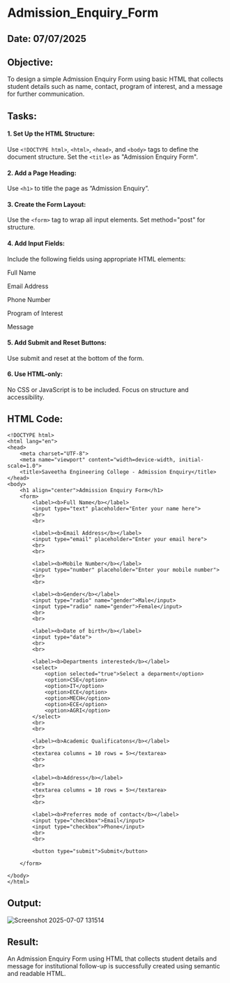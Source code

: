 # Admission_Enquiry_Form
## Date: 07/07/2025

## Objective:
To design a simple Admission Enquiry Form using basic HTML that collects student details such as name, contact, program of interest, and a message for further communication.

## Tasks:
#### 1. Set Up the HTML Structure:
Use ```<!DOCTYPE html>```, ```<html>```, ```<head>```, and ```<body>``` tags to define the document structure.
Set the ```<title>``` as "Admission Enquiry Form".

#### 2. Add a Page Heading:
Use ```<h1>``` to title the page as “Admission Enquiry”.

#### 3. Create the Form Layout:
Use the ```<form>``` tag to wrap all input elements. Set method="post" for structure.

#### 4. Add Input Fields:
Include the following fields using appropriate HTML elements:

Full Name

Email Address

Phone Number 

Program of Interest 

Message

#### 5. Add Submit and Reset Buttons:
Use submit and reset at the bottom of the form.

#### 6. Use HTML-only:
No CSS or JavaScript is to be included. Focus on structure and accessibility.

## HTML Code:
```
<!DOCTYPE html>
<html lang="en">
<head>
    <meta charset="UTF-8">
    <meta name="viewport" content="width=device-width, initial-scale=1.0">
    <title>Saveetha Engineering College - Admission Enquiry</title>
</head>
<body>
    <h1 align="center">Admission Enquiry Form</h1>
    <form>
        <label><b>Full Name</b></label>
        <input type="text" placeholder="Enter your name here">
        <br>
        <br>

        <label><b>Email Address</b></label>
        <input type="email" placeholder="Enter your email here">
        <br>
        <br>

        <label><b>Mobile Number</b></label>
        <input type="number" placeholder="Enter your mobile number">
        <br>
        <br>

        <label><b>Gender</b></label>
        <input type="radio" name="gender">Male</input>
        <input type="radio" name="gender">Female</input>
        <br>
        <br>

        <label><b>Date of birth</b></label>
        <input type="date">
        <br>
        <br>

        <label><b>Departments interested</b></label>
        <select>
            <option selected="true">Select a deparment</option>
            <option>CSE</option>
            <option>IT</option>
            <option>ECE</option>
            <option>MECH</option>
            <option>ECE</option>
            <option>AGRI</option>
        </select>
        <br>
        <br>

        <label><b>Academic Qualificatons</b></label>
        <br>
        <textarea columns = 10 rows = 5></textarea>
        <br>
        <br>

        <label><b>Address</b></label>
        <br>
        <textarea columns = 10 rows = 5></textarea>
        <br>
        <br>

        <label><b>Preferres mode of contact</b></label>
        <input type="checkbox">Email</input>
        <input type="checkbox">Phone</input>
        <br>
        <br>

        <button type="submit">Submit</button>

    </form>

</body>
</html>
```

## Output:
![Screenshot 2025-07-07 131514](https://github.com/user-attachments/assets/bd4427a9-2d2a-4ab4-be42-feb6886256b5)

## Result:
An Admission Enquiry Form using HTML that collects student details and message for institutional follow-up is successfully created using semantic and readable HTML.

